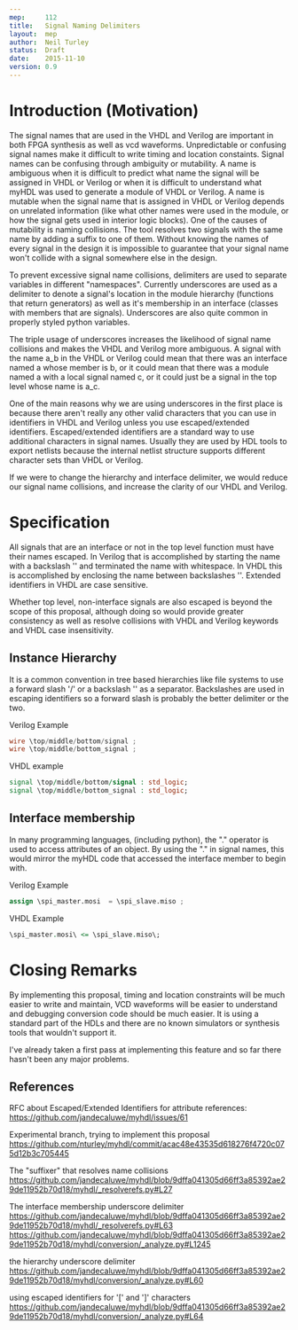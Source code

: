```yaml
---
mep:     112
title:   Signal Naming Delimiters
layout:  mep
author:  Neil Turley
status:  Draft
date:    2015-11-10
version: 0.9
---
```


# Introduction (Motivation) #

The signal names that are used in the VHDL and Verilog are important in both FPGA synthesis as well as vcd waveforms. Unpredictable or confusing signal names make it difficult to write timing and location constaints. Signal names can be confusing through ambiguity or mutability. A name is ambiguous when it is difficult to predict what name the signal will be assigned in VHDL or Verilog or when it is difficult to understand what myHDL was used to generate a module of VHDL or Verilog. A name is mutable when the signal name that is assigned in VHDL or Verilog depends on unrelated information (like what other names were used in the module, or how the signal gets used in interior logic blocks). One of the causes of mutability is naming collisions. The tool resolves two signals with the same name by adding a suffix to one of them. Without knowing the names of every signal in the design it is impossible to guarantee that your signal name won't collide with a signal somewhere else in the design.

To prevent excessive signal name collisions, delimiters are used to separate variables in different "namespaces". Currently underscores are used as a delimiter to denote a signal's location in the module hierarchy (functions that return generators) as well as it's membership in an interface (classes with members that are signals). Underscores are also quite common in properly styled python variables.

The triple usage of underscores increases the likelihood of signal name collisions and makes the VHDL and Verilog more ambiguous. A signal with the name a_b in the VHDL or Verilog could mean that there was an interface named a whose member is b, or it could mean that there was a module named a with a local signal named c, or it could just be a signal in the top level whose name is a_c.

One of the main reasons why we are using underscores in the first place is because there aren't really any other valid characters that you can use in identifiers in VHDL and Verilog unless you use escaped/extended identifiers. Escaped/extended identifiers are a standard way to use additional characters in signal names. Usually they are used by HDL tools to export netlists because the internal netlist structure supports different character sets than VHDL or Verilog.

If we were to change the hierarchy and interface delimiter, we would reduce our signal name collisions, and increase the clarity of our VHDL and Verilog.

# Specification #

All signals that are an interface or not in the top level function must have their names escaped. In Verilog that is accomplished by starting the name with a backslash '\' and terminated the name with whitespace. In VHDL this is accomplished by enclosing the name between backslashes '\'. Extended identifiers in VHDL are case sensitive.

Whether top level, non-interface signals are also escaped is beyond the scope of this proposal, although doing so would provide greater consistency as well as resolve collisions with VHDL and Verilog keywords and VHDL case insensitivity.

## Instance Hierarchy ##

It is a common convention in tree based hierarchies like file systems to use a forward slash '/' or a backslash '\' as a separator. Backslashes are used in escaping identifiers so a forward slash is probably the better delimiter or the two.

Verilog Example
``` Verilog
wire \top/middle/bottom/signal ;
wire \top/middle/bottom_signal ;
```

VHDL example
``` VHDL
signal \top/middle/bottom/signal : std_logic;
signal \top/middle/bottom_signal : std_logic;
```

## Interface membership ##

In many programming languages, (including python), the "." operator is used to access attributes of an object. By using the "." in signal names, this would mirror the myHDL code that accessed the interface member to begin with.

Verilog Example
``` Verilog
assign \spi_master.mosi  = \spi_slave.miso ;
```

VHDL Example
``` VHDL
\spi_master.mosi\ <= \spi_slave.miso\;
```

# Closing Remarks #

By implementing this proposal, timing and location constraints will be much easier to write and maintain, VCD waveforms will be easier to understand and debugging conversion code should be much easier. It is using a standard part of the HDLs and there are no known simulators or synthesis tools that wouldn't support it.

I've already taken a first pass at implementing this feature and so far there hasn't been any major problems.

## References

RFC about Escaped/Extended Identifiers for attribute references:
https://github.com/jandecaluwe/myhdl/issues/61

Experimental branch, trying to implement this proposal
https://github.com/nturley/myhdl/commit/acac48e43535d618276f4720c075d12b3c705445

The "suffixer" that resolves name collisions
https://github.com/jandecaluwe/myhdl/blob/9dffa041305d66ff3a85392ae29de11952b70d18/myhdl/_resolverefs.py#L27

The interface membership underscore delimiter
https://github.com/jandecaluwe/myhdl/blob/9dffa041305d66ff3a85392ae29de11952b70d18/myhdl/_resolverefs.py#L63
https://github.com/jandecaluwe/myhdl/blob/9dffa041305d66ff3a85392ae29de11952b70d18/myhdl/conversion/_analyze.py#L1245

the hierarchy underscore delimiter
https://github.com/jandecaluwe/myhdl/blob/9dffa041305d66ff3a85392ae29de11952b70d18/myhdl/conversion/_analyze.py#L60

using escaped identifiers for '[' and ']' characters
https://github.com/jandecaluwe/myhdl/blob/9dffa041305d66ff3a85392ae29de11952b70d18/myhdl/conversion/_analyze.py#L64


